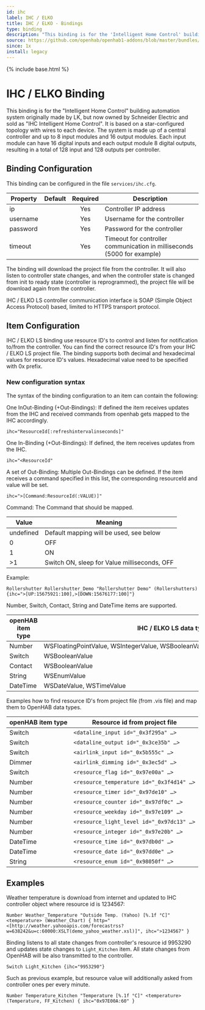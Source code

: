 ```yaml
---
id: ihc
label: IHC / ELKO
title: IHC / ELKO - Bindings
type: binding
description: "This binding is for the 'Intelligent Home Control' building automation system originally made by LK, but now owned by Schneider Electric and sold as 'IHC Intelligent Home Control'. It is based on a star-configured topology with wires to each device. The system is made up of a central controller and up to 8 input modules and 16 output modules. Each input module can have 16 digital inputs and each output module 8 digital outputs, resulting in a total of 128 input and 128 outputs per controller."
source: https://github.com/openhab/openhab1-addons/blob/master/bundles/binding/org.openhab.binding.ihc/README.md
since: 1x
install: legacy
---
```


<!-- Attention authors: Do not edit directly. Please add your changes to the appropriate source repository -->

{% include base.html %}

# IHC / ELKO Binding

This binding is for the "Intelligent Home Control" building automation system originally made by LK, but now owned by Schneider Electric and sold as "IHC Intelligent Home Control". It is based on a star-configured topology with wires to each device. The system is made up of a central controller and up to 8 input modules and 16 output modules. Each input module can have 16 digital inputs and each output module 8 digital outputs, resulting in a total of 128 input and 128 outputs per controller.

## Binding Configuration

This binding can be configured in the file `services/ihc.cfg`.

| Property | Default | Required | Description |
|----------|---------|:--------:|-------------|
| ip       |         |   Yes    | Controller IP address |
| username |         |   Yes    | Username for the controller |
| password |         |   Yes    | Password for the controller |
| timeout  |         |   Yes    | Timeout for controller communication in milliseconds (5000 for example) |

The binding will download the project file from the controller. It will also listen to controller state changes, and when the controller state is changed from init to ready state (controller is reprogrammed), the project file will be download again from the controller.

IHC / ELKO LS controller communication interface is SOAP (Simple Object Access Protocol) based, limited to HTTPS transport protocol.

## Item Configuration

IHC / ELKO LS binding use resource ID's to control and listen for notification to/from the controller. You can find the correct resource ID's from your IHC / ELKO LS project file. The binding supports both decimal and hexadecimal values for resource ID's values. Hexadecimal value need to be specified with 0x prefix.

### New configuration syntax

The syntax of the binding configuration to an item can contain the following:

One InOut-Binding (+Out-Bindings): If defined the item receives updates from the IHC and received commands from openhab gets mapped to the IHC accordingly. 

```
ihc="ResourceId[:refreshintervalinseconds]"
```

One In-Binding (+Out-Bindings): If defined, the item receives updates from the IHC.

```
ihc="<ResourceId"
```

A set of Out-Binding: Multiple Out-Bindings can be defined. If the item receives a command specified in this list, the corresponding resourceId and value will be set.

```
ihc=">[Command:ResourceId(:VALUE)]"
```

Command: The Command that should be mapped.

| Value | Meaning |
|-------|---------|
| undefined | Default mapping will be used, see below |
| 0     | OFF |
| 1     | ON |
| \>1   | Switch ON, sleep for Value milliseconds, OFF |

Example:

```
Rollershutter Rollershutter_Demo "Rollershutter Demo" (Rollershutters) {ihc=">[UP:15675921:100],>[DOWN:15676177:100]"}
```

Number, Switch, Contact, String and DateTime items are supported.


| openHAB item type | IHC / ELKO LS data type(s) |
|-------------------|----------------------------|
| Number            | WSFloatingPointValue, WSIntegerValue, WSBooleanValue, WSTimerValue, WSWeekdayValue |
| Switch            | WSBooleanValue |
| Contact           | WSBooleanValue |
| String            | WSEnumValue |
| DateTime          | WSDateValue, WSTimeValue |

Examples how to find resource ID's from project file (from .vis file) and map them to OpenHAB data types.

| openHAB item type | Resource id from project file |
|-------------------|-------------------------------|
| Switch | `<dataline_input id="_0x3f295a" …>` |
| Switch | `<dataline_output id="_0x3ce35b" …>` |
| Switch | `<airlink_input id="_0x5b555c" …>` |
| Dimmer | `<airlink_dimming id="_0x3ec5d" …>` |
| Switch | `<resource_flag id="_0x97e00a" …>` |
| Number | `<resource_temperature id="_0x3f4d14" …>` |
| Number | `<resource_timer id="_0x97de10" …>` |
| Number | `<resource_counter id="_0x97df0c" …>` |
| Number | `<resource_weekday id="_0x97e109" …>` |
| Number | `<resource_light_level id="_0x97dc13" …>` |
| Number | `<resource_integer id="_0x97e20b" …>` |
| DateTime | `<resource_time id="_0x97db0d" …>` |
| DateTime | `<resource_date id="_0x97dd0e" …>` |
| String | `<resource_enum id="_0x98050f" …>` |


## Examples

Weather temperature is download from internet and updated to IHC controller object where resource id is 1234567:

```
Number Weather_Temperature "Outside Temp. (Yahoo) [%.1f °C]" <temperature> (Weather_Chart) { http="<[http://weather.yahooapis.com/forecastrss?w=638242&u=c:60000:XSLT(demo_yahoo_weather.xsl)]", ihc=">1234567" }
```

Binding listens to all state changes from controller's resource id 9953290 and updates state changes to `Light_Kitchen` item. All state changes from OpenHAB will be also transmitted to the controller.

```
Switch Light_Kitchen {ihc="9953290"}
```

Such as previous example, but resource value will additionally asked from controller ones per every minute.

```
Number Temperature_Kitchen "Temperature [%.1f °C]" <temperature> (Temperature, FF_Kitchen) { ihc="0x97E00A:60" }
```
